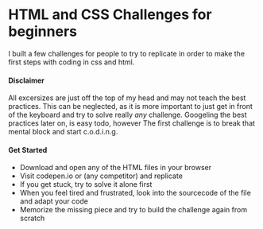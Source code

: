 # HTML and CSS Challenges for beginners

I built a few challenges for people to try to replicate in order to make the first steps with coding in css and html.

#### Disclaimer

All excersizes are just off the top of my head and may not teach the best practices. This can be neglected, as it is more important to just get in front of the keyboard and try to solve really _any_ challenge. Googeling the best practices later on, is easy todo, however The first challenge is to break that mental block and start c.o.d.i.n.g.

#### Get Started

- Download and open any of the HTML files in your browser
- Visit codepen.io or (any competitor) and replicate
- If you get stuck, try to solve it alone first
- When you feel tired and frustrated, look into the sourcecode of the file and adapt your code
- Memorize the missing piece and try to build the challenge again from scratch
